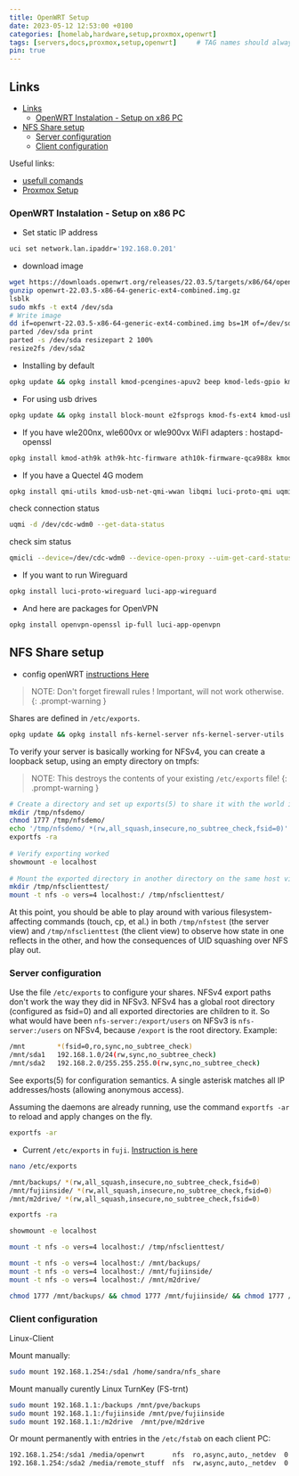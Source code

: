 ```yaml
---
title: OpenWRT Setup
date: 2023-05-12 12:53:00 +0100
categories: [homelab,hardware,setup,proxmox,openwrt]
tags: [servers,docs,proxmox,setup,openwrt]     # TAG names should always be lowercase
pin: true
---
```


## Links

- [Links](#links)
  - [OpenWRT Instalation - Setup on x86 PC](#openwrt-instalation---setup-on-x86-pc)
- [NFS Share setup](#nfs-share-setup)
  - [Server configuration](#server-configuration)
  - [Client configuration](#client-configuration)

Useful links:

- [usefull comands](https://www.youtube.com/watch?v=lZjMxdBPH7M&t=917s)
- [Proxmox Setup](https://www.youtube.com/watch?v=GoZaMgEgrHw)

### OpenWRT Instalation - Setup on x86 PC

- Set static IP address

```bash
uci set network.lan.ipaddr='192.168.0.201'
```

- download image

```bash
wget https://downloads.openwrt.org/releases/22.03.5/targets/x86/64/openwrt-22.03.5-x86-64-generic-ext4-combined.img.gz
gunzip openwrt-22.03.5-x86-64-generic-ext4-combined.img.gz
lsblk
sudo mkfs -t ext4 /dev/sda
# Write image
dd if=openwrt-22.03.5-x86-64-generic-ext4-combined.img bs=1M of=/dev/sda
parted /dev/sda print
parted -s /dev/sda resizepart 2 100%
resize2fs /dev/sda2
```

- Installing by default

```bash
opkg update && opkg install kmod-pcengines-apuv2 beep kmod-leds-gpio kmod-crypto-hw-ccp kmod-usb-core kmod-usb-ohci kmod-usb2 kmod-usb3 kmod-sound-core kmod-pcspkr amd64-microcode flashrom irqbalance fstrim usbutils curl luci-app-advanced-reboot
```

- For using usb drives

```bash
opkg update && opkg install block-mount e2fsprogs kmod-fs-ext4 kmod-usb-storage kmod-usb2 kmod-usb3 hdparm luci-app-hd-idle gdisk libblkid nfs-kernel-server nano f2fs-tools kmod-fs-f2fs
```

- If you have wle200nx, wle600vx or wle900vx WiFI adapters : hostapd-openssl

```bash
opkg install kmod-ath9k ath9k-htc-firmware ath10k-firmware-qca988x kmod-ath10k hostapd-openssl 
```

- If you have a Quectel 4G modem

```bash
opkg install qmi-utils kmod-usb-net-qmi-wwan libqmi luci-proto-qmi uqmi
```

check connection status

```bash
uqmi -d /dev/cdc-wdm0 --get-data-status
```

check sim status

```bash
qmicli --device=/dev/cdc-wdm0 --device-open-proxy --uim-get-card-status
```

- If you want to run Wireguard

```bash
opkg install luci-proto-wireguard luci-app-wireguard
```

- And here are packages for OpenVPN

```bash
opkg install openvpn-openssl ip-full luci-app-openvpn
```

## NFS Share setup

- config openWRT [instructions Here](https://openwrt.org/docs/guide-user/services/nas/nfs.server)

>NOTE: Don't forget firewall rules ! Important, will not work otherwise.
{: .prompt-warning }

Shares are defined in `/etc/exports`.

```bash
opkg update && opkg install nfs-kernel-server nfs-kernel-server-utils
```

To verify your server is basically working for NFSv4, you can create a loopback setup, using an empty directory on tmpfs:
>NOTE: This destroys the contents of your existing `/etc/exports` file!
{: .prompt-warning }

```bash
# Create a directory and set up exports(5) to share it with the world in read/write mode
mkdir /tmp/nfsdemo/
chmod 1777 /tmp/nfsdemo/
echo '/tmp/nfsdemo/ *(rw,all_squash,insecure,no_subtree_check,fsid=0)' > /etc/exports
exportfs -ra
 
# Verify exporting worked
showmount -e localhost
 
# Mount the exported directory in another directory on the same host via NFSv4
mkdir /tmp/nfsclienttest/
mount -t nfs -o vers=4 localhost:/ /tmp/nfsclienttest/
```

At this point, you should be able to play around with various filesystem-affecting commands (touch, cp, et al.) in both `/tmp/nfstest` (the server view) and `/tmp/nfsclienttest` (the client view) to observe how state in one reflects in the other, and how the consequences of UID squashing over NFS play out.

### Server configuration

Use the file `/etc/exports` to configure your shares. NFSv4 export paths don't work the way they did in NFSv3. NFSv4 has a global root directory (configured as fsid=0) and all exported directories are children to it. So what would have been `nfs-server:/export/users` on NFSv3 is `nfs-server:/users` on NFSv4, because `/export` is the root directory. Example:

```bash
/mnt        *(fsid=0,ro,sync,no_subtree_check)
/mnt/sda1   192.168.1.0/24(rw,sync,no_subtree_check)
/mnt/sda2   192.168.2.0/255.255.255.0(rw,sync,no_subtree_check)
```

See exports(5) for configuration semantics. A single asterisk matches all IP addresses/hosts (allowing anonymous access).

Assuming the daemons are already running, use the command `exportfs -ar` to reload and apply changes on the fly.

```bash
exportfs -ar
```

- Current `/etc/exports` in `fuji`. [Instruction is here](https://openwrt.org/docs/guide-user/services/nas/nfs.server)

```bash
nano /etc/exports
```

```bash
/mnt/backups/ *(rw,all_squash,insecure,no_subtree_check,fsid=0)
/mnt/fujiinside/ *(rw,all_squash,insecure,no_subtree_check,fsid=0)
/mnt/m2drive/ *(rw,all_squash,insecure,no_subtree_check,fsid=0)
```

```bash
exportfs -ra
```

```bash
showmount -e localhost
```

```bash
mount -t nfs -o vers=4 localhost:/ /tmp/nfsclienttest/
```

```bash
mount -t nfs -o vers=4 localhost:/ /mnt/backups/
mount -t nfs -o vers=4 localhost:/ /mnt/fujiinside/
mount -t nfs -o vers=4 localhost:/ /mnt/m2drive/
```

```bash
chmod 1777 /mnt/backups/ && chmod 1777 /mnt/fujiinside/ && chmod 1777 /mnt/m2drive/
```

### Client configuration

Linux-Client

Mount manually:

```bash
sudo mount 192.168.1.254:/sda1 /home/sandra/nfs_share
```

Mount manually curently Linux TurnKey (FS-trnt)

```bash
sudo mount 192.168.1.1:/backups /mnt/pve/backups
sudo mount 192.168.1.1:/fujiinside /mnt/pve/fujiinside
sudo mount 192.168.1.1:/m2drive  /mnt/pve/m2drive
```

Or mount permanently with entries in the `/etc/fstab` on each client PC:

```bash
192.168.1.254:/sda1 /media/openwrt       nfs  ro,async,auto,_netdev  0  0
192.168.1.254:/sda2 /media/remote_stuff  nfs  rw,async,auto,_netdev  0  0
```
